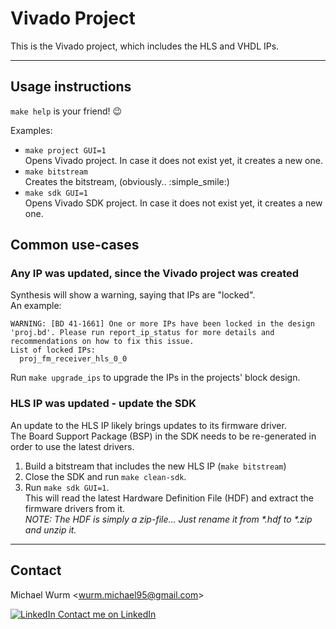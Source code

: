 # Vivado Project

This is the Vivado project, which includes the HLS and VHDL IPs.

----

## Usage instructions

`make help` is your friend! :wink:

Examples:

- `make project GUI=1` \
  Opens Vivado project. In case it does not exist yet, it creates a new one.
- `make bitstream` \
  Creates the bitstream, (obviously.. :simple_smile:)
- `make sdk GUI=1` \
  Opens Vivado SDK project. In case it does not exist yet, it creates a new one.

## Common use-cases

### **Any IP was updated, since the Vivado project was created**

  Synthesis will show a warning, saying that IPs are "locked". \
  An example:

  ```None
  WARNING: [BD 41-1661] One or more IPs have been locked in the design 'proj.bd'. Please run report_ip_status for more details and recommendations on how to fix this issue.
  List of locked IPs:
    proj_fm_receiver_hls_0_0
  ```

  Run `make upgrade_ips` to upgrade the IPs in the projects' block design.

### **HLS IP was updated - update the SDK**

  An update to the HLS IP likely brings updates to its firmware driver. \
  The Board Support Package (BSP) in the SDK needs to be re-generated in order to use the latest drivers.

  1. Build a bitstream that includes the new HLS IP (`make bitstream`)
  2. Close the SDK and run `make clean-sdk`.
  3. Run `make sdk GUI=1`. \
  This will read the latest Hardware Definition File (HDF) and extract the firmware drivers from it. \
  *NOTE: The HDF is simply a zip-file... Just rename it from \*.hdf to \*.zip and unzip it.*

----

## Contact

Michael Wurm <<wurm.michael95@gmail.com>>

[![LinkedIn](https://i.stack.imgur.com/gVE0j.png) Contact me on LinkedIn](https://www.linkedin.com/in/michael-wurm/)
